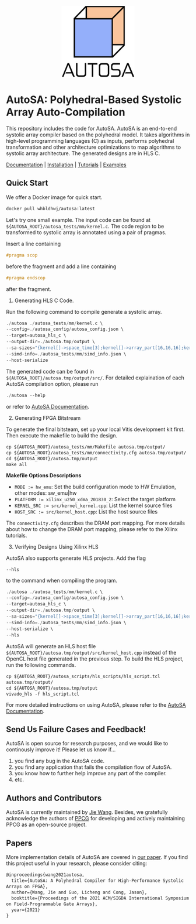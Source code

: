 <div align="center">
  <img src=".github/autosa_logo.png", width="200">
</div>

# AutoSA: Polyhedral-Based Systolic Array Auto-Compilation

This repository includes the code for AutoSA. AutoSA is an end-to-end systolic array compiler based on the polyhedral model. It takes algorithms in high-level programming languages (C) as inputs, performs polyhedral transformation and other architecture optimizations to map algorithms to systolic array architecture. The generated designs are in HLS C.

[Documentation]() |
[Installation]() |
[Tutorials]() |
[Examples]()

## Quick Start
We offer a Docker image for quick start.
```bash
docker pull whbldhwj/autosa:latest
```

Let's try one small example. The input code can be found at `${AUTOSA_ROOT}/autosa_tests/mm/kernel.c`. The code region to be transformed to systolic array 
is annotated using a pair of pragmas.

Insert a line containing 
```c
#pragma scop
```
before the fragment and add a line containing
```c
#pragma endscop
```
after the fragment.

1. Generating HLS C Code.

Run the following command to compile generate a systolic array.
```c
./autosa ./autosa_tests/mm/kernel.c \
--config=./autosa_config/autosa_config.json \
--target=autosa_hls_c \
--output-dir=./autosa.tmp/output \
--sa-sizes="{kernel[]->space_time[3];kernel[]->array_part[16,16,16];kernel[]->latency[8,8];kernel[]->simd[2]}" \
--simd-info=./autosa_tests/mm/simd_info.json \
--host-serialize
```
The generated code can be found in `${AUTOSA_ROOT}/autosa.tmp/output/src/`.
For detailed explaination of each AutoSA compilation option, please run
```c
./autosa --help
```
or refer to [AutoSA Documentation]().

2. Generating FPGA Bitstream

To generate the final bitsteam, set up your local Vitis development kit first.
Then execute the makefile to build the design.
```
cp ${AUTOSA_ROOT}/autosa_tests/mm/Makefile autosa.tmp/output/
cp ${AUTOSA_ROOT}/autosa_tests/mm/connectivity.cfg autosa.tmp/output/
cd ${AUTOSA_ROOT}/autosa.tmp/output
make all
```
**Makefile Options Descriptions**

* `MODE := hw_emu`: Set the build configuration mode to HW Emulation, other modes: sw_emu|hw
* `PLATFORM := xilinx_u250_xdma_201830_2`: Select the target platform
* `KERNEL_SRC := src/kernel_kernel.cpp`: List the kernel source files
* `HOST_SRC := src/kernel_host.cpp`: List the host source files

The `connectivity.cfg` describes the DRAM port mapping. For more details about how to change the DRAM port mapping, please refer to the Xilinx tutorials.

3. Verifying Designs Using Xilinx HLS

AutoSA also supports generate HLS projects. Add the flag
```
--hls
```
to the command when compiling the program.

```c
./autosa ./autosa_tests/mm/kernel.c \
--config=./autosa_config/autosa_config.json \
--target=autosa_hls_c \
--output-dir=./autosa.tmp/output \
--sa-sizes="{kernel[]->space_time[3];kernel[]->array_part[16,16,16];kernel[]->latency[8,8];kernel[]->simd[2]}" \
--simd-info=./autosa_tests/mm/simd_info.json \
--host-serialize \
--hls
```

AutoSA will generate an HLS host file `${AUTOSA_ROOT}/autosa.tmp/output/src/kernel_host.cpp` instead of the OpenCL host file generated in the previous step. To build the HLS project, run the following commands.
```
cp ${AUTOSA_ROOT}/autosa_scripts/hls_scripts/hls_script.tcl autosa.tmp/output/
cd ${AUTOSA_ROOT}/autosa.tmp/output
vivado_hls -f hls_script.tcl
```

For more detailed instructions on using AutoSA, please refer to the [AutoSA Documentation]().

## Send Us Failure Cases and Feedback!
AutoSA is open source for research purposes, and we would like to continously improve it! Please let us know if...

1. you find any bug in the AutoSA code.
2. you find any application that fails the compilation flow of AutoSA.
3. you know how to further help improve any part of the compiler.
4. etc.

## Authors and Contributors
AutoSA is currently maintained by [Jie Wang](http://cadlab.cs.ucla.edu/~jaywang/).
Besides, we gratefully acknowledge the authors of [PPCG](https://github.com/Meinersbur/ppcg) for developing and actively maintaining PPCG as an open-source project.

## Papers
More implementation details of AutoSA are covered in [our paper](https://github.com/Meinersbur/ppcg). If you find this project useful in your research, please consider citing:

    @inproceedings{wang2021autosa,
      title={AutoSA: A Polyhedral Compiler for High-Performance Systolic Arrays on FPGA},
      author={Wang, Jie and Guo, Licheng and Cong, Jason},
      booktitle={Proceedings of the 2021 ACM/SIGDA International Symposium on Field-Programmable Gate Arrays},
      year={2021}
    }
